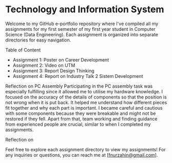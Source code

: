 # Technology and Information System
Welcome to my GitHub e-portfolio repository where I've compiled all my assignments for my first semester of my first year student in Computer Science (Data Engineering). 
Each assignment is organized into separate directories for easy navigation.

Table of Content
- Assignment 1: Poster on Career Development
- Assignment 2: Video on UTM
- Assignment 3: Report Design Thinking
- Assignment 4: Report on Industry Talk 2 Sistem Development

Reflection on PC Assembly
Participating in the PC assembly task was especially fulfilling since it allowed me to utilise my hardware knowledge. I focused on the accuracy of the details of components so that the position is not wrong when it is put back. It helped me understand how different pieces fit together and why each part is important. I became careful and cautious with some components because they were breakable and might not be restored if they fell. Apart from that, team working and finding guidance from experienced people are crucial, similar to when I completed my assignments.

Reflection on 

Feel free to explore each assignment directory to view my assignments!
For any inquiries or questions, you can reach me at [fnurzahin@gmail.com].
